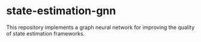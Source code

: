# state-estimation-gnn
This repository implements a graph neural network for improving the quality of state estimation frameworks.
    